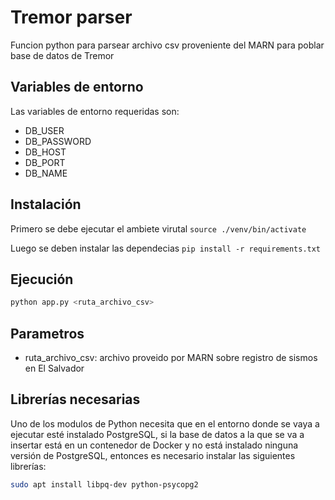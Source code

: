 # Tremor parser

Funcion python para parsear archivo csv proveniente del MARN para poblar base de datos de Tremor

## Variables de entorno

Las variables de entorno requeridas son:

- DB_USER
- DB_PASSWORD
- DB_HOST
- DB_PORT
- DB_NAME

## Instalación

Primero se debe ejecutar el ambiete virutal
`source ./venv/bin/activate`

Luego se deben instalar las dependecias
`pip install -r requirements.txt`

## Ejecución

```bash
python app.py <ruta_archivo_csv>
```

## Parametros

- ruta_archivo_csv: archivo proveido por MARN sobre registro de sismos en El Salvador

## Librerías necesarias

Uno de los modulos de Python necesita que en el entorno donde se vaya a ejecutar esté instalado PostgreSQL, si la base de datos a la que se va a insertar está en un contenedor de Docker y no está instalado ninguna versión de PostgreSQL, entonces es necesario instalar las siguientes librerías:
```bash
sudo apt install libpq-dev python-psycopg2
```
